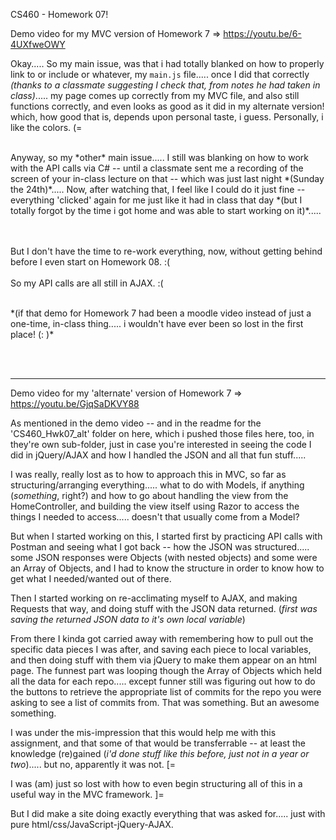 CS460 - Homework 07!

Demo video for my MVC version of Homework 7 => https://youtu.be/6-4UXfweOWY

Okay..... 
So my main issue, was that i had totally blanked on how to properly link to or include or whatever, my `main.js` file.....
once I did that correctly *(thanks to a classmate suggesting I check that, from notes he had taken in class)*.....
my page comes up correctly from my MVC file, and also still functions correctly, and even looks as good as it did in my alternate version!
which, how good that is, depends upon personal taste, i guess.  Personally, i like the colors.     (=

<br>
Anyway, so my *other* main issue..... I still was blanking on how to work with the API calls via C# -- until a classmate sent me a recording of the screen of your in-class lecture on that -- which was just last night *(Sunday the 24th)*..... Now, after watching that, I feel like I could do it just fine -- everything 'clicked' again for me just like it had in class that day *(but I totally forgot by the time i got home and was able to start working on it)*.....

<br><br>
But I don't have the time to re-work everything, now, without getting behind before I even start on Homework 08.   :(
<br><br>
So my API calls are all still in AJAX.   :(

<br>
*(if that demo for Homework 7 had been a moodle video instead of just a one-time, in-class thing..... i wouldn't have ever been so lost in the first place!   (:  )*


<br><br>
___
Demo video for my 'alternate' version of Homework 7 => https://youtu.be/GjqSaDKVY88

As mentioned in the demo video -- and in the readme for the 'CS460_Hwk07_alt' folder on here, which i pushed those files here, too, in they're own sub-folder, just in case you're interested in seeing the code I did in jQuery/AJAX and how I handled the JSON and all that fun stuff..... 

I was really, really lost as to how to approach this in MVC, so far as structuring/arranging everything..... what to do with Models, if anything (*something*, right?) and how to go about handling the view from the HomeController, and building the view itself using Razor to access the things I needed to access..... doesn't that usually come from a Model?

But when I started working on this, I started first by practicing API calls with Postman and seeing what I got back -- how the JSON was structured..... some JSON responses were Objects (with nested objects) and some were an Array of Objects, and I had to know the structure in order to know how to get what I needed/wanted out of there.

Then I started working on re-acclimating myself to AJAX, and making Requests that way, and doing stuff with the JSON data returned.  (*first was saving the returned JSON data to it's own local variable*)

From there I kinda got carried away with remembering how to pull out the specific data pieces I was after, and saving each piece to local variables, and then doing stuff with them via jQuery to make them appear on an html page.  The funnest part was looping though the Array of Objects which held all the data for each repo..... except funner still was figuring out how to do the buttons to retrieve the appropriate list of commits for the repo you were asking to see a list of commits from.  That was something.  But an awesome something.

I was under the mis-impression that this would help me with this assignment, and that some of that would be transferrable -- at least the knowledge (re)gained (*i'd done stuff like this before, just not in a year or two*)..... but no, apparently it was not.   [=

I was (am) just so lost with how to even begin structuring all of this in a useful way in the MVC framework.   ]=

But I did make a site doing exactly everything that was asked for..... just with pure html/css/JavaScript-jQuery-AJAX.
